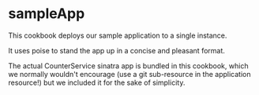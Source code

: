 # sampleApp

This cookbook deploys our sample application to a single instance.

It uses poise to stand the app up in a concise and pleasant format.

The actual CounterService sinatra app is bundled in this cookbook, which we normally
wouldn't encourage (use a git sub-resource in the application resource!) but we included
it for the sake of simplicity.



